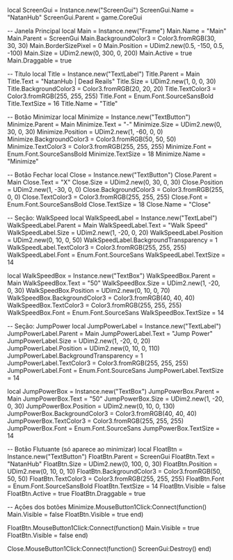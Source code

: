 local ScreenGui = Instance.new("ScreenGui")
ScreenGui.Name = "NatanHub"
ScreenGui.Parent = game.CoreGui

-- Janela Principal
local Main = Instance.new("Frame")
Main.Name = "Main"
Main.Parent = ScreenGui
Main.BackgroundColor3 = Color3.fromRGB(30, 30, 30)
Main.BorderSizePixel = 0
Main.Position = UDim2.new(0.5, -150, 0.5, -100)
Main.Size = UDim2.new(0, 300, 0, 200)
Main.Active = true
Main.Draggable = true

-- Título
local Title = Instance.new("TextLabel")
Title.Parent = Main
Title.Text = "NatanHub | Dead Reails"
Title.Size = UDim2.new(1, 0, 0, 30)
Title.BackgroundColor3 = Color3.fromRGB(20, 20, 20)
Title.TextColor3 = Color3.fromRGB(255, 255, 255)
Title.Font = Enum.Font.SourceSansBold
Title.TextSize = 16
Title.Name = "Title"

-- Botão Minimizar
local Minimize = Instance.new("TextButton")
Minimize.Parent = Main
Minimize.Text = "-"
Minimize.Size = UDim2.new(0, 30, 0, 30)
Minimize.Position = UDim2.new(1, -60, 0, 0)
Minimize.BackgroundColor3 = Color3.fromRGB(50, 50, 50)
Minimize.TextColor3 = Color3.fromRGB(255, 255, 255)
Minimize.Font = Enum.Font.SourceSansBold
Minimize.TextSize = 18
Minimize.Name = "Minimize"

-- Botão Fechar
local Close = Instance.new("TextButton")
Close.Parent = Main
Close.Text = "X"
Close.Size = UDim2.new(0, 30, 0, 30)
Close.Position = UDim2.new(1, -30, 0, 0)
Close.BackgroundColor3 = Color3.fromRGB(255, 0, 0)
Close.TextColor3 = Color3.fromRGB(255, 255, 255)
Close.Font = Enum.Font.SourceSansBold
Close.TextSize = 18
Close.Name = "Close"

-- Seção: WalkSpeed
local WalkSpeedLabel = Instance.new("TextLabel")
WalkSpeedLabel.Parent = Main
WalkSpeedLabel.Text = "Walk Speed"
WalkSpeedLabel.Size = UDim2.new(1, -20, 0, 20)
WalkSpeedLabel.Position = UDim2.new(0, 10, 0, 50)
WalkSpeedLabel.BackgroundTransparency = 1
WalkSpeedLabel.TextColor3 = Color3.fromRGB(255, 255, 255)
WalkSpeedLabel.Font = Enum.Font.SourceSans
WalkSpeedLabel.TextSize = 14

local WalkSpeedBox = Instance.new("TextBox")
WalkSpeedBox.Parent = Main
WalkSpeedBox.Text = "50"
WalkSpeedBox.Size = UDim2.new(1, -20, 0, 30)
WalkSpeedBox.Position = UDim2.new(0, 10, 0, 70)
WalkSpeedBox.BackgroundColor3 = Color3.fromRGB(40, 40, 40)
WalkSpeedBox.TextColor3 = Color3.fromRGB(255, 255, 255)
WalkSpeedBox.Font = Enum.Font.SourceSans
WalkSpeedBox.TextSize = 14

-- Seção: JumpPower
local JumpPowerLabel = Instance.new("TextLabel")
JumpPowerLabel.Parent = Main
JumpPowerLabel.Text = "Jump Power"
JumpPowerLabel.Size = UDim2.new(1, -20, 0, 20)
JumpPowerLabel.Position = UDim2.new(0, 10, 0, 110)
JumpPowerLabel.BackgroundTransparency = 1
JumpPowerLabel.TextColor3 = Color3.fromRGB(255, 255, 255)
JumpPowerLabel.Font = Enum.Font.SourceSans
JumpPowerLabel.TextSize = 14

local JumpPowerBox = Instance.new("TextBox")
JumpPowerBox.Parent = Main
JumpPowerBox.Text = "50"
JumpPowerBox.Size = UDim2.new(1, -20, 0, 30)
JumpPowerBox.Position = UDim2.new(0, 10, 0, 130)
JumpPowerBox.BackgroundColor3 = Color3.fromRGB(40, 40, 40)
JumpPowerBox.TextColor3 = Color3.fromRGB(255, 255, 255)
JumpPowerBox.Font = Enum.Font.SourceSans
JumpPowerBox.TextSize = 14

-- Botão Flutuante (só aparece ao minimizar)
local FloatBtn = Instance.new("TextButton")
FloatBtn.Parent = ScreenGui
FloatBtn.Text = "NatanHub"
FloatBtn.Size = UDim2.new(0, 100, 0, 30)
FloatBtn.Position = UDim2.new(0, 10, 0, 10)
FloatBtn.BackgroundColor3 = Color3.fromRGB(50, 50, 50)
FloatBtn.TextColor3 = Color3.fromRGB(255, 255, 255)
FloatBtn.Font = Enum.Font.SourceSansBold
FloatBtn.TextSize = 14
FloatBtn.Visible = false
FloatBtn.Active = true
FloatBtn.Draggable = true

-- Ações dos botões
Minimize.MouseButton1Click:Connect(function()
	Main.Visible = false
	FloatBtn.Visible = true
end)

FloatBtn.MouseButton1Click:Connect(function()
	Main.Visible = true
	FloatBtn.Visible = false
end)

Close.MouseButton1Click:Connect(function()
	ScreenGui:Destroy()
end)
